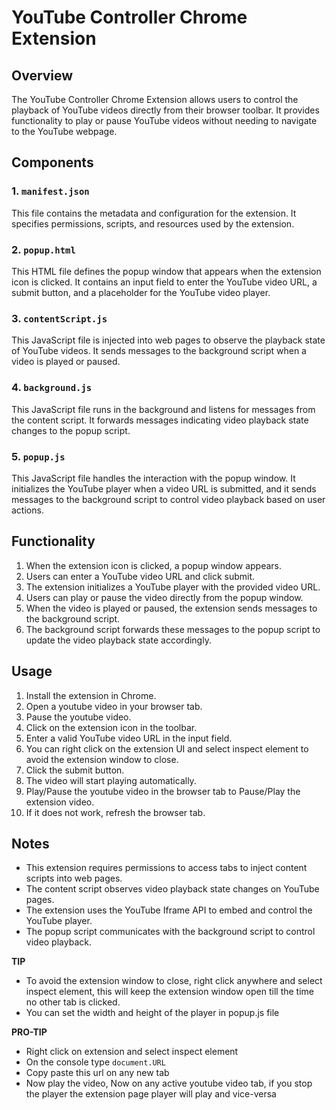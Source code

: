 # YouTube Controller Chrome Extension 

## Overview

The YouTube Controller Chrome Extension allows users to control the playback of YouTube videos directly from their browser toolbar. It provides functionality to play or pause YouTube videos without needing to navigate to the YouTube webpage.

## Components

### 1. `manifest.json`

This file contains the metadata and configuration for the extension. It specifies permissions, scripts, and resources used by the extension.

### 2. `popup.html`

This HTML file defines the popup window that appears when the extension icon is clicked. It contains an input field to enter the YouTube video URL, a submit button, and a placeholder for the YouTube video player.

### 3. `contentScript.js`

This JavaScript file is injected into web pages to observe the playback state of YouTube videos. It sends messages to the background script when a video is played or paused.

### 4. `background.js`

This JavaScript file runs in the background and listens for messages from the content script. It forwards messages indicating video playback state changes to the popup script.

### 5. `popup.js`

This JavaScript file handles the interaction with the popup window. It initializes the YouTube player when a video URL is submitted, and it sends messages to the background script to control video playback based on user actions.

## Functionality

1. When the extension icon is clicked, a popup window appears.
2. Users can enter a YouTube video URL and click submit.
3. The extension initializes a YouTube player with the provided video URL.
4. Users can play or pause the video directly from the popup window.
5. When the video is played or paused, the extension sends messages to the background script.
6. The background script forwards these messages to the popup script to update the video playback state accordingly.

## Usage

1. Install the extension in Chrome.
2. Open a youtube video in your browser tab.
3. Pause the youtube video.
4. Click on the extension icon in the toolbar.
5. Enter a valid YouTube video URL in the input field.
6. You can right click on the extension UI and select inspect element to avoid the extension window to close.
7. Click the submit button.
8. The video will start playing automatically.
9. Play/Pause the youtube video in the browser tab to Pause/Play the extension video.
10. If it does not work, refresh the browser tab.

## Notes

- This extension requires permissions to access tabs to inject content scripts into web pages.
- The content script observes video playback state changes on YouTube pages.
- The extension uses the YouTube Iframe API to embed and control the YouTube player.
- The popup script communicates with the background script to control video playback.

**TIP** 
- To avoid the extension window to close, right click anywhere and select inspect element, this will keep the extension window open till the time no other tab is clicked.
- You can set the width and height of the player in popup.js file

**PRO-TIP**
- Right click on extension and select inspect element
- On the console type `document.URL`
- Copy paste this url on any new tab
- Now play the video, Now on any active youtube video tab, if you stop the player the extension page player will play and vice-versa
